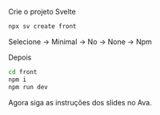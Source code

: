 Crie o projeto Svelte

```bash
npx sv create front
```

Selecione
-> Minimal
-> No
-> None
-> Npm

Depois
```bash
cd front
npm i
npm run dev
```

Agora siga as instruções dos slides no Ava.